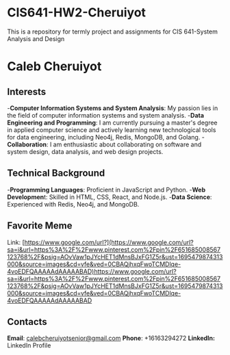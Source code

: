 # CIS641-HW2-Cheruiyot
This is a repository for termly project and assignments for CIS 641-System Analysis and Design
# Caleb Cheruiyot
## Interests
-**Computer Information Systems and System Analysis**: My passion lies in the field of computer information systems and system analysis.
-**Data Engineering and Programming**: I am currently pursuing a master's degree in applied computer science and actively learning new technological tools for data engineering, including Neo4j, Redis, MongoDB, and Golang.
-**Collaboration**: I am enthusiastic about collaborating on software and system design, data analysis, and web design projects.
## Technical Background
-**Programming Languages**: Proficient in JavaScript and Python.
-**Web Developmen**t: Skilled in HTML, CSS, React, and Node.js.
-**Data Science**: Experienced with Redis, Neo4j, and MongoDB.
## Favorite Meme
Link: [https://www.google.com/url?](https://www.google.com/url?sa=i&url=https%3A%2F%2Fwww.pinterest.com%2Fpin%2F651685008567123768%2F&psig=AOvVaw1pJYcHET1dMnsBJxFG1Z5r&ust=1695479874313000&source=images&cd=vfe&ved=0CBAQjhxqFwoTCMDlqe-4voEDFQAAAAAdAAAAABAD)https://www.google.com/url?sa=i&url=https%3A%2F%2Fwww.pinterest.com%2Fpin%2F651685008567123768%2F&psig=AOvVaw1pJYcHET1dMnsBJxFG1Z5r&ust=1695479874313000&source=images&cd=vfe&ved=0CBAQjhxqFwoTCMDlqe-4voEDFQAAAAAdAAAAABAD
## Contacts
**Email**: calebcheruiyotsenior@gmail.com
**Phone**: +16163294272
**LinkedIn:** LinkedIn Profile

